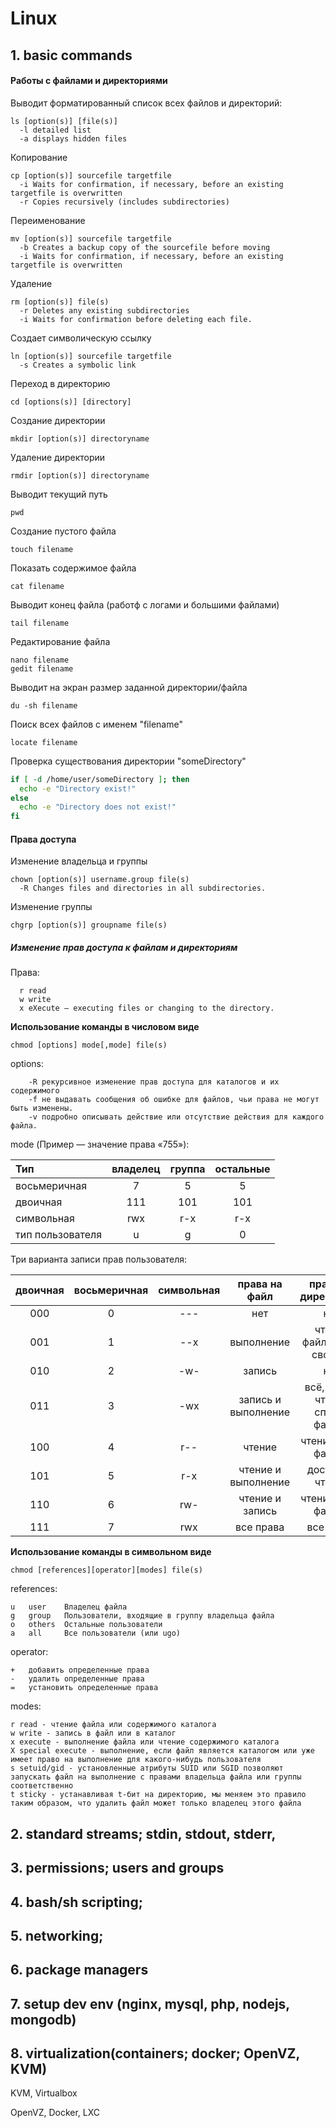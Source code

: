 # Linux


## 1. basic commands

#### Работы с файлами и директориями

Выводит форматированный список всех файлов и директорий:
```Shell
ls [option(s)] [file(s)]
  -l detailed list
  -a displays hidden files
```
Копирование
```Shell
cp [option(s)] sourcefile targetfile
  -i Waits for confirmation, if necessary, before an existing targetfile is overwritten
  -r Copies recursively (includes subdirectories)
```
Переименование
```Shell
mv [option(s)] sourcefile targetfile
  -b Creates a backup copy of the sourcefile before moving
  -i Waits for confirmation, if necessary, before an existing targetfile is overwritten
```
Удаление
```Shell
rm [option(s)] file(s)
  -r Deletes any existing subdirectories
  -i Waits for confirmation before deleting each file.
```
Cоздает символическую ссылку
```Shell
ln [option(s)] sourcefile targetfile
  -s Creates a symbolic link
```
Переход в директорию
```Shell
cd [options(s)] [directory]
```
Создание директории
```Shell
mkdir [option(s)] directoryname
```
Удаление директории
```Shell
rmdir [option(s)] directoryname
```
Выводит текущий путь
```Shell
pwd
```
Создание пустого файла
```Shell
touch filename
```
 Показать содержимое файла
```Shell
cat filename
```
Выводит конец файла (работф с логами и большими файлами)
```Shell
tail filename
```
Редактирование файла
```Shell
nano filename
gedit filename
```
Выводит на экран размер заданной директории/файла
```Shell
du -sh filename
```
Поиск всех файлов с именем "filename"
```Shell
locate filename
```
Проверка существования директории "someDirectory"
```sh
if [ -d /home/user/someDirectory ]; then
  echo -e "Directory exist!"
else
  echo -e "Directory does not exist!"
fi
```

#### Права доступа

Изменение владельца и группы
```Shell
chown [option(s)] username.group file(s)
  -R Changes files and directories in all subdirectories.
```
Изменение группы
```Shell
chgrp [option(s)] groupname file(s)
```

##### Изменение прав доступа к файлам и директориям

Права:
```Shell
  r read
  w write
  x eXecute — executing files or changing to the directory.
```

**Использование команды в числовом виде**
```Shell
chmod [options] mode[,mode] file(s)
```
options:
```
    -R рекурсивное изменение прав доступа для каталогов и их содержимого
    -f не выдавать сообщения об ошибке для файлов, чьи права не могут быть изменены.
    -v подробно описывать действие или отсутствие действия для каждого файла.
```
mode (Пример — значение права «755»):

Тип             |владелец| группа |остальные
:---------------|:------:|:------:|:------:
восьмеричная    |   7    |   5    |   5
двоичная        |  111   |  101   |  101
символьная      |  rwx   |  r-x   |  r-x
тип пользователя|   u    |   g    |   0

Три варианта записи прав пользователя:

двоичная|восьмеричная| символьная |права на файл|права на директорию
:------:|:----------:|:----------:|:-----------:|:-----------------:
   000  |     0      |    ---     |    нет      |нет
   001  |     1      |    --x     | выполнение  |чтение файлов и их свойств
   010  |     2      |    -w-     | запись      |нет
   011  |     3      |    -wx     |запись и выполнение|всё, кроме чтения списка файлов
   100  |     4      |    r--     |  чтение     |чтение имён файлов
   101  |     5      |    r-x     |чтение и выполнение|доступ на чтение
   110  |     6      |    rw-     |чтение и запись |чтение имён файлов
   111  |     7      |    rwx     |  все права  |все права


**Использование команды в символьном виде**
```Shell
chmod [references][operator][modes] file(s)
```

references:
```Shell
u 	user 	Владелец файла
g 	group 	Пользователи, входящие в группу владельца файла
o 	others 	Остальные пользователи
a 	all 	Все пользователи (или ugo)
```

operator:
```Shell
+ 	добавить определенные права
- 	удалить определенные права
= 	установить определенные права
```

modes:
```Shell
r read - чтение файла или содержимого каталога
w write - запись в файл или в каталог
x execute - выполнение файла или чтение содержимого каталога
X special execute - выполнение, если файл является каталогом или уже имеет право на выполнение для какого-нибудь пользователя
s setuid/gid - установленные атрибуты SUID или SGID позволяют запускать файл на выполнение с правами владельца файла или группы соответственно
t sticky - устанавливая t-бит на директорию, мы меняем это правило таким образом, что удалить файл может только владелец этого файла
```





## 2. standard streams; stdin, stdout, stderr,
## 3. permissions; users and groups
## 4. bash/sh scripting;
## 5. networking;
## 6. package managers
## 7. setup dev env (nginx, mysql, php, nodejs, mongodb)
## 8. virtualization(containers; docker; OpenVZ, KVM)

KVM, Virtualbox

OpenVZ, Docker, LXC




